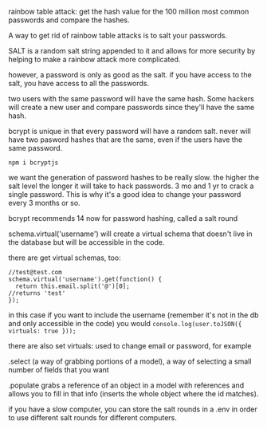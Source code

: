rainbow table attack: get the hash value for the 100 million most common passwords and compare the hashes.

A way to get rid of rainbow table attacks is to salt your passwords.

SALT is a random salt string appended to it and allows for more security by helping to make a rainbow attack more complicated.

however, a password is only as good as the salt.  if you have access to the salt, you have access to all the passwords.

two users with the same password will have the same hash.  Some hackers will create a new user and compare passwords since they'll have the same hash.

bcrypt is unique in that every password will have a random salt.  never will have two pasword hashes that are the same, even if the users have the same password.

```npm i bcryptjs```

we want the generation of password hashes to be really slow.  the higher the salt level the longer it will take to hack passwords.  3 mo and 1 yr to crack a single password.  This is why it's a good idea to change your password every 3 months or so.

bcrypt recommends 14 now for password hashing, called a salt round

schema.virtual('username') will create a virtual schema that doesn't live in the database but will be accessible in the code.

there are get virtual schemas, too:
```
//test@test.com
schema.virtual('username').get(function() {
  return this.email.split('@')[0];
//returns 'test'
});
```
in this case if you want to include the username (remember it's not in the db and only accessible in the code) you would ```console.log(user.toJSON({ virtuals: true }));```

there are also set virtuals:
used to change email or password, for example

.select (a way of grabbing portions of a model), a way of selecting a small number of fields that you want

.populate grabs a reference of an object in a model with references and allows you to fill in that info (inserts the whole object where the id matches).

if you have a slow computer, you can store the salt rounds in a .env in order to use different salt rounds for different computers.  



